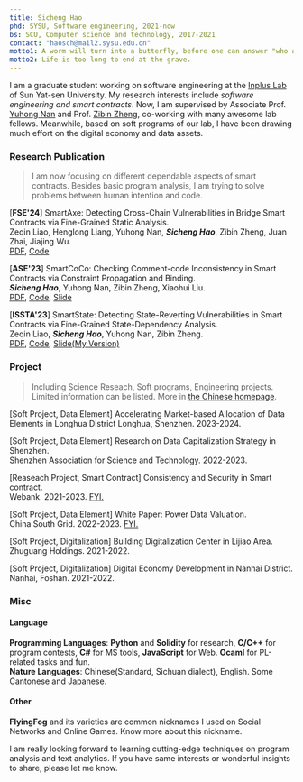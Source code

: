 ```yaml
---
title: Sicheng Hao
phd: SYSU, Software engineering, 2021-now
bs: SCU, Computer science and technology, 2017-2021
contact: "haosch@mail2.sysu.edu.cn"
motto1: A worm will turn into a butterfly, before one can answer "who am I".
motto2: Life is too long to end at the grave.
---
```


I am a graduate student working on software engineering at the [Inplus Lab](https://inpluslab.com/) of Sun Yat-sen University. My research interests include *software engineering and smart contracts*. Now, I am  supervised by Associate Prof. [Yuhong Nan](https://nanyuhong.github.io/) and Prof. [Zibin Zheng](http://www.zibinzheng.com), co-working with many awesome lab fellows. Meanwhile, based on soft programs of our lab, I have been drawing much effort on the digital economy and data assets. 

### Research Publication
> I am now focusing on different dependable aspects of smart contracts. Besides basic program analysis, I am trying to solve problems between human intention and code.

[**FSE'24**] SmartAxe: Detecting Cross-Chain Vulnerabilities in Bridge Smart Contracts via Fine-Grained Static Analysis.  
Zeqin Liao, Henglong Liang, Yuhong Nan, ***Sicheng Hao***, Zibin Zheng, Juan Zhai, Jiajing Wu.  
[PDF](https://dl.acm.org/doi/10.1145/3643738), [Code](https://github.com/InPlusLab/FSE24-SmartAxe)


[**ASE'23**] SmartCoCo: Checking Comment-code Inconsistency in Smart Contracts via Constraint Propagation and Binding.   
***Sicheng Hao***, Yuhong Nan, Zibin Zheng, Xiaohui Liu.  
[PDF](https://ieeexplore.ieee.org/document/10298432/), [Code](https://github.com/FlyingFog/SmartCoCo), [Slide](./pdf/SmartCoCo%20Slide.pdf)


[**ISSTA'23**] SmartState: Detecting State-Reverting Vulnerabilities in Smart Contracts via Fine-Grained State-Dependency Analysis.   
Zeqin Liao, ***Sicheng Hao***, Yuhong Nan, Zibin Zheng.  
[PDF](https://doi.org/10.1145/3597926.3598111), [Code](https://github.com/InPlusLab/SmartState), [Slide(My Version)](./pdf/SmartState%20Slide.pdf)


### Project
> Including Science Reseach, Soft programs, Engineering projects. Limited information can be listed. More in [the Chinese homepage](./zh).

[Soft Project, Data Element] Accelerating Market-based Allocation of Data Elements in Longhua District
Longhua, Shenzhen. 2023-2024.

[Soft Project, Data Element] Research on Data Capitalization Strategy in Shenzhen.  
Shenzhen Association for Science and Technology. 2022-2023. 

[Reaseach Project, Smart Contract] Consistency and Security in Smart contract.  
Webank. 2021-2023. [FYI.](https://cloud.tencent.com/developer/article/2194159) 

[Soft Project, Data Element]  White Paper: Power Data Valuation.    
China South Grid. 2022-2023. [FYI.](https://baike.baidu.com/item/%E7%94%B5%E5%8A%9B%E6%95%B0%E6%8D%AE%E8%A6%81%E7%B4%A0%E4%BB%B7%E5%80%BC%E8%AF%84%E4%BC%B0%E7%99%BD%E7%9A%AE%E4%B9%A6/63038844?fr=ge_ala)
 
[Soft Project, Digitalization] Building Digitalization Center in Lijiao Area.   
Zhuguang Holdings. 2021-2022.

[Soft Project, Digitalization] Digital Economy Development in Nanhai District.   
Nanhai, Foshan. 2021-2022.


### Misc

#### Language
**Programming Languages**: **Python** and **Solidity** for research, **C/C++** for program contests, **C#** for MS tools, **JavaScript** for Web. **Ocaml** for PL-related tasks and fun.          
**Nature Languages**: Chinese(Standard, Sichuan dialect), English. Some Cantonese and Japanese.


#### Other
**FlyingFog** and its varieties are common nicknames I used on Social Networks and Online Games. Know more about this nickname.

I am really looking forward to learning cutting-edge techniques on program analysis and text analytics. If you have same interests or wonderful insights to share, please let me know.